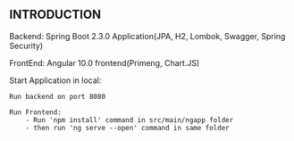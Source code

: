 INTRODUCTION
------------

Backend: Spring Boot 2.3.0 Application(JPA, H2, Lombok, Swagger, Spring Security)

FrontEnd: Angular 10.0 frontend(Primeng, Chart.JS)

Start Application in local:
	
	Run backend on port 8080
	
	Run Frontend:
		- Run 'npm install' command in src/main/ngapp folder
		- then run 'ng serve --open' command in same folder
